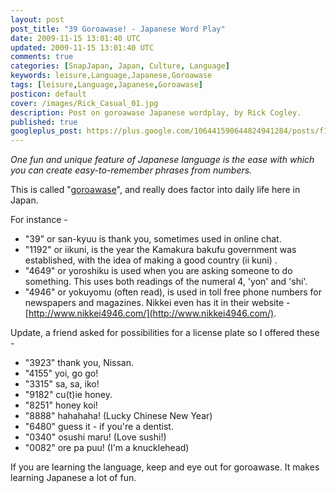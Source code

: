 ```yaml
---           
layout: post
post_title: "39 Goroawase! - Japanese Word Play"
date: 2009-11-15 13:01:40 UTC
updated: 2009-11-15 13:01:40 UTC
comments: true
categories: [SnapJapan, Japan, Culture, Language]
keywords: leisure,Language,Japanese,Goroawase
tags: [leisure,Language,Japanese,Goroawase]
posticon: default
cover: /images/Rick_Casual_01.jpg
description: Post on goroawase Japanese wordplay, by Rick Cogley. 
published: true
googleplus_post: https://plus.google.com/106441590644824941284/posts/f1GssshyycY
---
```


_One fun and unique feature of Japanese language is the ease with which you can create easy-to-remember phrases from numbers._ 

<!--more--> 

This is called "[goroawase](http://en.wikipedia.org/wiki/Japanese_wordplay)", and really does factor into daily life here in Japan. 

For instance - 

* "39" or san-kyuu is thank you, sometimes used in online chat.
* "1192" or iikuni, is the year the Kamakura bakufu government was established, with the idea of making a good country (ii kuni) .
* "4649" or yoroshiku is used when you are asking someone to do something. This uses both readings of the numeral 4, 'yon' and 'shi'.
* "4946" or yokuyomu (often read), is used in toll free phone numbers for newspapers and magazines. Nikkei even has it in their website - [http://www.nikkei4946.com/](http://www.nikkei4946.com/).

Update, a friend asked for possibilities for a license plate so I offered these - 

* "3923" thank you, Nissan.
* "4155" yoi, go go!
* "3315" sa, sa, iko!
* "9182" cu(t)ie honey.
* "8251" honey koi!
* "8888" hahahaha! (Lucky Chinese New Year)
* "6480" guess it - if you're a dentist.
* "0340" osushi maru! (Love sushi!)
* "0082" ore pa puu! (I'm a knucklehead)

If you are learning the language, keep and eye out for goroawase. It makes learning Japanese a lot of fun. 

